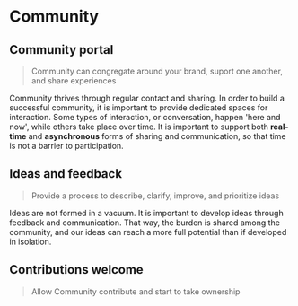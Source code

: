 # Community

## Community portal

> Community can congregate around your brand, suport one another, and share experiences

Community thrives through regular contact and sharing. In order to build a successful community, it is important to provide dedicated spaces for interaction. Some types of interaction, or conversation, happen 'here and now', while others take place over time. It is important to support both **real-time** and **asynchronous** forms of sharing and communication, so that time is not a barrier to participation.

## Ideas and feedback

> Provide a process to describe, clarify, improve, and prioritize ideas

Ideas are not formed in a vacuum. It is important to develop ideas through feedback and communication. That way, the burden is shared among the community, and our ideas can reach a more full potential than if developed in isolation.

## Contributions welcome

> Allow Community contribute and start to take ownership



